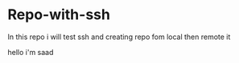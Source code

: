 # Repo-with-ssh
In this repo i will test ssh and creating repo fom local then remote it

 hello i'm saad
 
